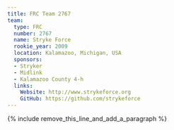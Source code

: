 ```yaml
---
title: FRC Team 2767
team:
  type: FRC
  number: 2767
  name: Stryke Force
  rookie_year: 2009
  location: Kalamazoo, Michigan, USA
  sponsors:
  - Stryker
  - Midlink
  - Kalamazoo County 4-h
  links:
    Website: http://www.strykeforce.org
    GitHub: https://github.com/strykeforce
---
```


{% include remove_this_line_and_add_a_paragraph %}